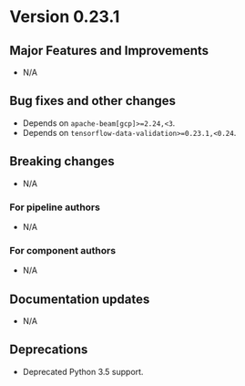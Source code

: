 # Version 0.23.1

## Major Features and Improvements
* N/A

## Bug fixes and other changes
*   Depends on `apache-beam[gcp]>=2.24,<3`.
*   Depends on `tensorflow-data-validation>=0.23.1,<0.24`.

## Breaking changes
* N/A

### For pipeline authors
* N/A

### For component authors
* N/A

## Documentation updates
* N/A

## Deprecations
*   Deprecated Python 3.5 support.

